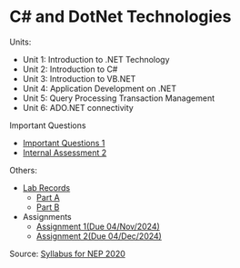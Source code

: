# C# and DotNet Technologies

Units:
- Unit 1: Introduction to .NET Technology
- Unit 2: Introduction to C#
- Unit 3: Introduction to VB.NET
- Unit 4: Application Development on .NET
- Unit 5: Query Processing Transaction Management
- Unit 6: ADO.NET connectivity

Important Questions
- [Important Questions 1](solved/important/important-1.md)
- [Internal Assessment 2](solved/important/ImpIA2.md)

Others:
- [Lab Records](lab/index.md)
    - [Part A](PartA.md)
    - [Part B](PartB.md)
- Assignments
    - [Assignment 1(Due 04/Nov/2024)](solved/important/important-1.md)
    - [Assignment 2(Due 04/Dec/2024)](solved/important/ImpIA2.md)

Source:
[Syllabus for NEP 2020](https://drive.google.com/file/d/1fArLbfdmMvhREDAw85i2_LrAMqCVwdG_/view)
